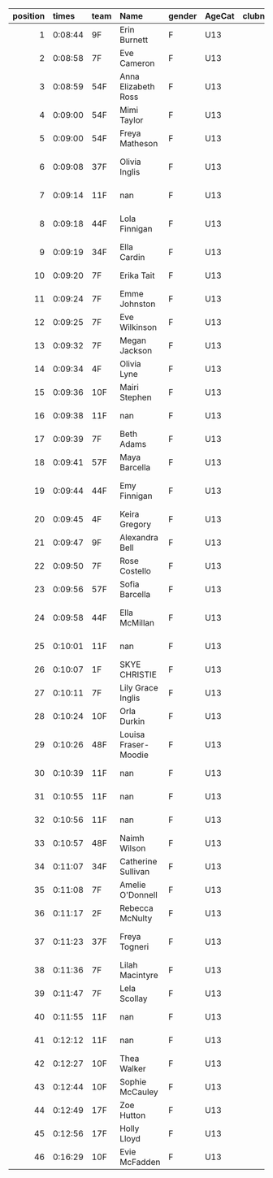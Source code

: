 |   position | times   | team   | Name                 | gender   | AgeCat   |   clubnumber | Club name            | Website                               |
|-----------:|:--------|:-------|:---------------------|:---------|:---------|-------------:|:---------------------|:--------------------------------------|
|          1 | 0:08:44 | 9F     | Erin Burnett         | F        | U13      |            9 | Garscube Harriers    | https://www.garscubeharriers.org.uk/  |
|          2 | 0:08:58 | 7F     | Eve Cameron          | F        | U13      |            7 | Giffnock North AC    | https://www.giffnocknorth.co.uk/      |
|          3 | 0:08:59 | 54F    | Anna Elizabeth Ross  | F        | U13      |           54 | VP-Glasgow           | https://www.vp-glasgow.com            |
|          4 | 0:09:00 | 54F    | Mimi Taylor          | F        | U13      |           54 | VP-Glasgow           | https://www.vp-glasgow.com            |
|          5 | 0:09:00 | 54F    | Freya Matheson       | F        | U13      |           54 | VP-Glasgow           | https://www.vp-glasgow.com            |
|          6 | 0:09:08 | 37F    | Olivia Inglis        | F        | U13      |           37 | Law & District AAC   | http://www.lawaac.co.uk/              |
|          7 | 0:09:14 | 11F    | nan                  | F        | U13      |           11 | Airdrie Harriers     | http://airdrieharriers.org/           |
|          8 | 0:09:18 | 44F    | Lola Finnigan        | F        | U13      |           44 | North Ayrshire AAC   | https://naathletics.co.uk/            |
|          9 | 0:09:19 | 34F    | Ella Cardin          | F        | U13      |           34 | Kilbarchan AAC       | https://kilbarchanaac.org.uk/         |
|         10 | 0:09:20 | 7F     | Erika Tait           | F        | U13      |            7 | Giffnock North AC    | https://www.giffnocknorth.co.uk/      |
|         11 | 0:09:24 | 7F     | Emme Johnston        | F        | U13      |            7 | Giffnock North AC    | https://www.giffnocknorth.co.uk/      |
|         12 | 0:09:25 | 7F     | Eve Wilkinson        | F        | U13      |            7 | Giffnock North AC    | https://www.giffnocknorth.co.uk/      |
|         13 | 0:09:32 | 7F     | Megan Jackson        | F        | U13      |            7 | Giffnock North AC    | https://www.giffnocknorth.co.uk/      |
|         14 | 0:09:34 | 4F     | Olivia Lyne          | F        | U13      |            4 | Inverclyde AC        | https://www.inverclydeac.org/         |
|         15 | 0:09:36 | 10F    | Mairi Stephen        | F        | U13      |           10 | Shettleston Harriers | http://shettlestonharriers.org.uk/    |
|         16 | 0:09:38 | 11F    | nan                  | F        | U13      |           11 | Airdrie Harriers     | http://airdrieharriers.org/           |
|         17 | 0:09:39 | 7F     | Beth Adams           | F        | U13      |            7 | Giffnock North AC    | https://www.giffnocknorth.co.uk/      |
|         18 | 0:09:41 | 57F    | Maya Barcella        | F        | U13      |           57 | Whitemoss AAC        | https://whitemossaac.co.uk/           |
|         19 | 0:09:44 | 44F    | Emy Finnigan         | F        | U13      |           44 | North Ayrshire AAC   | https://naathletics.co.uk/            |
|         20 | 0:09:45 | 4F     | Keira Gregory        | F        | U13      |            4 | Inverclyde AC        | https://www.inverclydeac.org/         |
|         21 | 0:09:47 | 9F     | Alexandra Bell       | F        | U13      |            9 | Garscube Harriers    | https://www.garscubeharriers.org.uk/  |
|         22 | 0:09:50 | 7F     | Rose Costello        | F        | U13      |            7 | Giffnock North AC    | https://www.giffnocknorth.co.uk/      |
|         23 | 0:09:56 | 57F    | Sofia Barcella       | F        | U13      |           57 | Whitemoss AAC        | https://whitemossaac.co.uk/           |
|         24 | 0:09:58 | 44F    | Ella McMillan        | F        | U13      |           44 | North Ayrshire AAC   | https://naathletics.co.uk/            |
|         25 | 0:10:01 | 11F    | nan                  | F        | U13      |           11 | Airdrie Harriers     | http://airdrieharriers.org/           |
|         26 | 0:10:07 | 1F     | SKYE CHRISTIE        | F        | U13      |            1 | East Kilbride AC     | http://www.ekac.org.uk/               |
|         27 | 0:10:11 | 7F     | Lily Grace Inglis    | F        | U13      |            7 | Giffnock North AC    | https://www.giffnocknorth.co.uk/      |
|         28 | 0:10:24 | 10F    | Orla Durkin          | F        | U13      |           10 | Shettleston Harriers | http://shettlestonharriers.org.uk/    |
|         29 | 0:10:26 | 48F    | Louisa Fraser-Moodie | F        | U13      |           48 | Springburn Harriers  | https://www.springburnharriers.co.uk/ |
|         30 | 0:10:39 | 11F    | nan                  | F        | U13      |           11 | Airdrie Harriers     | http://airdrieharriers.org/           |
|         31 | 0:10:55 | 11F    | nan                  | F        | U13      |           11 | Airdrie Harriers     | http://airdrieharriers.org/           |
|         32 | 0:10:56 | 11F    | nan                  | F        | U13      |           11 | Airdrie Harriers     | http://airdrieharriers.org/           |
|         33 | 0:10:57 | 48F    | Naimh Wilson         | F        | U13      |           48 | Springburn Harriers  | https://www.springburnharriers.co.uk/ |
|         34 | 0:11:07 | 34F    | Catherine Sullivan   | F        | U13      |           34 | Kilbarchan AAC       | https://kilbarchanaac.org.uk/         |
|         35 | 0:11:08 | 7F     | Amelie O'Donnell     | F        | U13      |            7 | Giffnock North AC    | https://www.giffnocknorth.co.uk/      |
|         36 | 0:11:17 | 2F     | Rebecca McNulty      | F        | U13      |            2 | Kilmarnock H&AC      | http://www.kilmarnockharriers.com/    |
|         37 | 0:11:23 | 37F    | Freya Togneri        | F        | U13      |           37 | Law & District AAC   | http://www.lawaac.co.uk/              |
|         38 | 0:11:36 | 7F     | Lilah Macintyre      | F        | U13      |            7 | Giffnock North AC    | https://www.giffnocknorth.co.uk/      |
|         39 | 0:11:47 | 7F     | Lela Scollay         | F        | U13      |            7 | Giffnock North AC    | https://www.giffnocknorth.co.uk/      |
|         40 | 0:11:55 | 11F    | nan                  | F        | U13      |           11 | Airdrie Harriers     | http://airdrieharriers.org/           |
|         41 | 0:12:12 | 11F    | nan                  | F        | U13      |           11 | Airdrie Harriers     | http://airdrieharriers.org/           |
|         42 | 0:12:27 | 10F    | Thea Walker          | F        | U13      |           10 | Shettleston Harriers | http://shettlestonharriers.org.uk/    |
|         43 | 0:12:44 | 10F    | Sophie McCauley      | F        | U13      |           10 | Shettleston Harriers | http://shettlestonharriers.org.uk/    |
|         44 | 0:12:49 | 17F    | Zoe Hutton           | F        | U13      |           17 | Calderglen Harriers  | http://www.calderglenharriers.org.uk/ |
|         45 | 0:12:56 | 17F    | Holly Lloyd          | F        | U13      |           17 | Calderglen Harriers  | http://www.calderglenharriers.org.uk/ |
|         46 | 0:16:29 | 10F    | Evie McFadden        | F        | U13      |           10 | Shettleston Harriers | http://shettlestonharriers.org.uk/    |